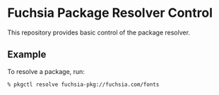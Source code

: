 # Fuchsia Package Resolver Control

This repository provides basic control of the package resolver.

## Example

To resolve a package, run:

```
% pkgctl resolve fuchsia-pkg://fuchsia.com/fonts
```
